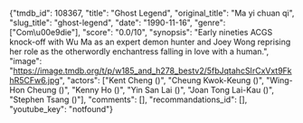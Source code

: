 {"tmdb_id": 108367, "title": "Ghost Legend", "original_title": "Ma yi chuan qi", "slug_title": "ghost-legend", "date": "1990-11-16", "genre": ["Com\u00e9die"], "score": "0.0/10", "synopsis": "Early nineties ACGS knock-off with Wu Ma as an expert demon hunter and Joey Wong reprising her role as the otherwordly enchantress falling in love with a human.", "image": "https://image.tmdb.org/t/p/w185_and_h278_bestv2/5fbJqtahcSIrCxVxt9FkhR5CFw6.jpg", "actors": ["Kent Cheng ()", "Cheung Kwok-Keung ()", "Wing-Hon Cheung ()", "Kenny Ho ()", "Yin San Lai ()", "Joan Tong Lai-Kau ()", "Stephen Tsang ()"], "comments": [], "recommandations_id": [], "youtube_key": "notfound"}